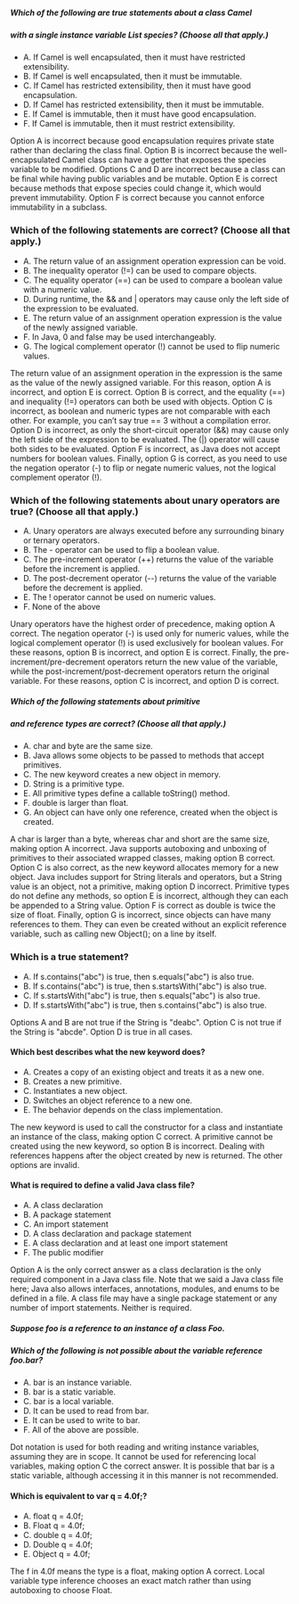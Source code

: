 ##### Which of the following are true statements about a class Camel
##### with a single instance variable List<String> species? (Choose all that apply.)
*    A. If Camel is well encapsulated, then it must have restricted extensibility.
*    B. If Camel is well encapsulated, then it must be immutable.
*    C. If Camel has restricted extensibility, then it must have good encapsulation.
*    D. If Camel has restricted extensibility, then it must be immutable.
*    E. If Camel is immutable, then it must have good encapsulation.
*    F. If Camel is immutable, then it must restrict extensibility.

Option A is incorrect because good encapsulation requires
private state rather than declaring the class final.
Option B is incorrect because the well-encapsulated Camel class can have
a getter that exposes the species variable to be modified.
Options C and D are incorrect because a class can be final
while having public variables and be mutable.
Option E is correct because methods that expose species could change it,
which would prevent immutability.
Option F is correct because you cannot enforce immutability in a subclass.

 ### Which of the following statements are correct? (Choose all that apply.)
 *    A. The return value of an assignment operation expression can be void.
 *    B. The inequality operator (!=) can be used to compare objects.
 *    C. The equality operator (==) can be used to compare a boolean value with a numeric value.
 *    D. During runtime, the && and | operators may cause only the left side of the expression to be evaluated.
 *    E. The return value of an assignment operation expression is the value of the newly assigned variable.
 *    F. In Java, 0 and false may be used interchangeably.
 *    G. The logical complement operator (!) cannot be used to flip numeric values.

The return value of an assignment operation in the expression
is the same as the value of the newly assigned variable.
For this reason, option A is incorrect, and option E is correct.
Option B is correct, and the equality (==) and inequality (!=) operators
can both be used with objects.
Option C is incorrect, as boolean and numeric types are not comparable with each other.
For example, you can’t say true == 3 without a compilation error.
Option D is incorrect, as only the short-circuit operator
(&&) may cause only the left side of the expression to be evaluated.
The (|) operator will cause both sides to be evaluated.
Option F is incorrect, as Java does not accept numbers for boolean values.
Finally, option G is correct, as you need to use the negation operator (-)
to flip or negate numeric values, not the logical complement operator (!).


### Which of the following statements about unary operators are true? (Choose all that apply.)
* A. Unary operators are always executed before any surrounding binary or ternary operators.
* B. The - operator can be used to flip a boolean value.
* C. The pre-increment operator (++) returns the value of the variable before the increment is applied.
* D. The post-decrement operator (--) returns the value of the variable before the decrement is applied.
* E. The ! operator cannot be used on numeric values.
* F. None of the above

Unary operators have the highest order of precedence, making option A correct.
The negation operator (-) is used only for numeric values, while the
logical complement operator (!) is used exclusively for boolean values.
For these reasons, option B is incorrect, and option E is correct.
Finally, the pre-increment/pre-decrement operators return the new value
of the variable, while the post-increment/post-decrement operators return the original variable.
For these reasons, option C is incorrect, and option D is correct.


##### Which of the following statements about primitive
##### and reference types are correct? (Choose all that apply.)
* A. char and byte are the same size.
* B. Java allows some objects to be passed to methods that accept primitives.
* C. The new keyword creates a new object in memory.
* D. String is a primitive type.
* E. All primitive types define a callable toString() method.
* F. double is larger than float.
* G. An object can have only one reference, created when the object is created.

A char is larger than a byte, whereas char and short are the same size, making option A incorrect.
Java supports autoboxing and unboxing of primitives to their associated wrapped classes,
making option B correct.
Option C is also correct, as the new keyword allocates memory for a new object.
Java includes support for String literals and operators,
but a String value is an object, not a primitive, making option D incorrect.
Primitive types do not define any methods, so option E is incorrect,
although they can each be appended to a String value.
Option F is correct as double is twice the size of float.
Finally, option G is incorrect, since objects can have many references to them.
They can even be created without an explicit reference variable,
such as calling new Object(); on a line by itself.



### Which is a true statement?
* A. If s.contains("abc") is true, then s.equals("abc") is also true.
* B. If s.contains("abc") is true, then s.startsWith("abc") is also true.
* C. If s.startsWith("abc") is true, then s.equals("abc") is also true.
* D. If s.startsWith("abc") is true, then s.contains("abc") is also true.

Options A and B are not true if the String is "deabc".
Option C is not true if the String is "abcde". Option D is true in all cases.

#### Which best describes what the new keyword does?
* A. Creates a copy of an existing object and treats it as a new one.
* B. Creates a new primitive.
* C. Instantiates a new object.
* D. Switches an object reference to a new one.
* E. The behavior depends on the class implementation.

The new keyword is used to call the constructor for a class and instantiate
an instance of the class, making option C correct.
A primitive cannot be created using the new keyword, so option B is incorrect.
Dealing with references happens after the object created by new is returned.
The other options are invalid.


#### What is required to define a valid Java class file?
* A. A class declaration
* B. A package statement
* C. An import statement
* D. A class declaration and package statement
* E. A class declaration and at least one import statement
* F. The public modifier

Option A is the only correct answer as a class declaration
is the only required component in a Java class file.
Note that we said a Java class file here; Java also allows interfaces,
annotations, modules, and enums to be defined in a file.
A class file may have a single package statement or any number of import statements. Neither is required.

##### Suppose foo is a reference to an instance of a class Foo.
##### Which of the following is not possible about the variable reference foo.bar?
* A. bar is an instance variable.
* B. bar is a static variable.
* C. bar is a local variable.
* D. It can be used to read from bar.
* E. It can be used to write to bar.
* F. All of the above are possible.

Dot notation is used for both reading and writing instance variables,
assuming they are in scope. It cannot be used for referencing local variables,
making option C the correct answer.
It is possible that bar is a static variable,
although accessing it in this manner is not recommended.

#### Which is equivalent to var q = 4.0f;?
* A. float q = 4.0f;
* B. Float q = 4.0f;
* C. double q = 4.0f;
* D. Double q = 4.0f;
* E. Object q = 4.0f;

The f in 4.0f means the type is a float, making option A correct.
Local variable type inference chooses an exact match rather
than using autoboxing to choose Float.









